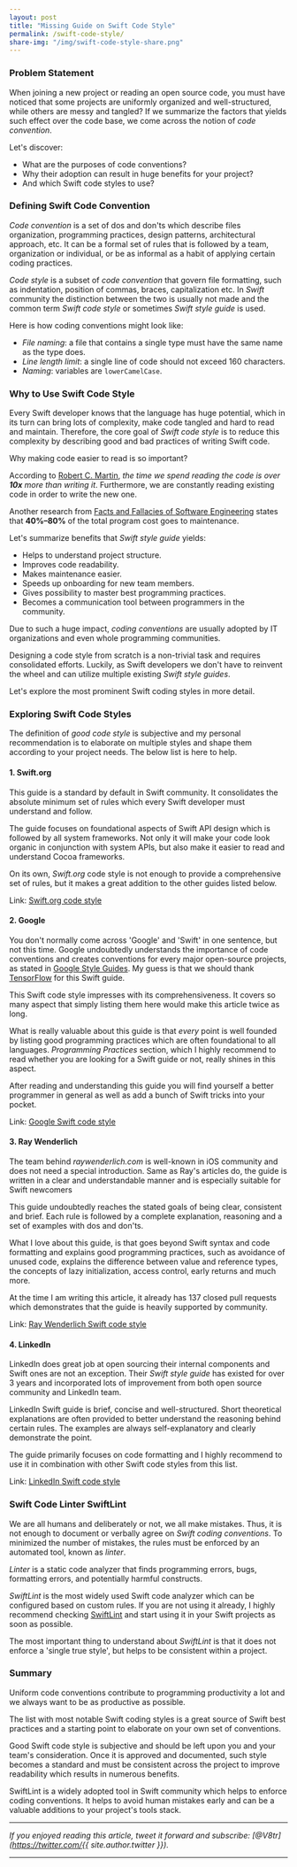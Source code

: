 ```yaml
---
layout: post
title: "Missing Guide on Swift Code Style"
permalink: /swift-code-style/
share-img: "/img/swift-code-style-share.png"
---
```


### Problem Statement

When joining a new project or reading an open source code, you must have noticed that some projects are uniformly organized and well-structured, while others are messy and tangled? If we summarize the factors that yields such effect over the code base, we come across the notion of *code convention*.

Let's discover:
- What are the purposes of code conventions?
- Why their adoption can result in huge benefits for your project?
- And which Swift code styles to use?

### Defining Swift Code Convention

*Code convention* is a set of dos and don'ts which describe files organization, programming practices, design patterns, architectural approach, etc. It can be a formal set of rules that is followed by a team, organization or individual, or be as informal as a habit of applying certain coding practices.

*Code style* is a subset of *code convention* that govern file formatting, such as indentation, position of commas, braces, capitalization etc. In *Swift* community the distinction between the two is usually not made and the common term *Swift code style* or sometimes *Swift style guide* is used.

Here is how coding conventions might look like:
- *File naming*: a file that contains a single type must have the same name as the type does.
- *Line length limit*: a single line of code should not exceed 160 characters.
- *Naming*: variables are `lowerCamelCase`.

### Why to Use Swift Code Style

Every Swift developer knows that the language has huge potential, which in its turn can bring lots of complexity, make code tangled and hard to read and maintain. Therefore, the core goal of *Swift code style* is to reduce this complexity by describing good and bad practices of writing Swift code.

Why making code easier to read is so important?

According to [Robert C. Martin](https://www.goodreads.com/quotes/835238-indeed-the-ratio-of-time-spent-reading-versus-writing-is), *the time we spend reading the code is over **10x** more than writing it*. Furthermore, we are constantly reading existing code in order to write the new one. 

Another research from [Facts and Fallacies of Software Engineering](https://www.oreilly.com/library/view/facts-and-fallacies/0321117425/) states that **40%–80%** of the total program cost goes to maintenance.

Let's summarize benefits that *Swift style guide* yields:
- Helps to understand project structure.
- Improves code readability.
- Makes maintenance easier.
- Speeds up onboarding for new team members.
- Gives possibility to master best programming practices.
- Becomes a communication tool between programmers in the community.

Due to such a huge impact, *coding conventions* are usually adopted by IT organizations and even whole programming communities.

Designing a code style from scratch is a non-trivial task and requires consolidated efforts. Luckily, as Swift developers we don't have to reinvent the wheel and can utilize multiple existing *Swift style guides*.

Let's explore the most prominent Swift coding styles in more detail.

### Exploring Swift Code Styles

The definition of *good code style* is subjective and my personal recommendation is to elaborate on multiple styles and shape them according to your project needs. The below list is here to help.

#### 1. Swift.org 

This guide is a standard by default in Swift community. It consolidates the absolute minimum set of rules which every Swift developer must understand and follow. 

The guide focuses on foundational aspects of Swift API design which is followed by all system frameworks. Not only it will make your code look organic in conjunction with system APIs, but also make it easier to read and understand Cocoa frameworks.

On its own, *Swift.org* code style is not enough to provide a comprehensive set of rules, but it makes a great addition to the other guides listed below.

Link: [Swift.org code style](https://swift.org/documentation/api-design-guidelines/)

#### 2. Google

You don't normally come across 'Google' and 'Swift' in one sentence, but not this time. Google undoubtedly understands the importance of code conventions and creates conventions for every major open-source projects, as stated in [Google Style Guides](http://google.github.io/styleguide/). My guess is that we should thank [TensorFlow](https://www.tensorflow.org/swift/) for this Swift guide.

This Swift code style impresses with its comprehensiveness. It covers so many aspect that simply listing them here would make this article twice as long.

What is really valuable about this guide is that *every* point is well founded by listing good programming practices which are often foundational to all languages. *Programming Practices* section, which I highly recommend to read whether you are looking for a Swift guide or not, really shines in this aspect.

After reading and understanding this guide you will find yourself a better programmer in general as well as add a bunch of Swift tricks into your pocket.

Link: [Google Swift code style](https://google.github.io/swift)

#### 3. Ray Wenderlich

The team behind *raywenderlich.com* is well-known in iOS community and does not need a special introduction. Same as Ray's articles do, the guide is written in a clear and understandable manner and is especially suitable for Swift newcomers

This guide undoubtedly reaches the stated goals of being clear, consistent and brief. Each rule is followed by a complete explanation, reasoning and a set of examples with dos and don'ts.

What I love about this guide, is that goes beyond Swift syntax and code formatting and explains good programming practices, such as avoidance of unused code, explains the difference between value and reference types, the concepts of lazy initialization, access control, early returns and much more.

At the time I am writing this article, it already has 137 closed pull requests which demonstrates that the guide is heavily supported by community.

Link: [Ray Wenderlich Swift code style](https://github.com/raywenderlich/swift-style-guide)

#### 4. LinkedIn

LinkedIn does great job at open sourcing their internal components and Swift ones are not an exception. Their *Swift style guide* has existed for over 3 years and incorporated lots of improvement from both open source community and LinkedIn team. 

LinkedIn Swift guide is brief, concise and well-structured. Short theoretical explanations are often provided to better understand the reasoning behind certain rules. The examples are always self-explanatory and clearly demonstrate the point.

The guide primarily focuses on code formatting and I highly recommend to use it in combination with other Swift code styles from this list.

Link: [LinkedIn Swift code style](https://github.com/linkedin/swift-style-guide)

### Swift Code Linter SwiftLint

We are all humans and deliberately or not, we all make mistakes. Thus, it is not enough to document or verbally agree on *Swift coding conventions*. To minimized the number of mistakes, the rules must be enforced by an automated tool, known as *linter*.

*Linter* is a static code analyzer that finds programming errors, bugs, formatting errors, and potentially harmful constructs. 

*SwiftLint* is the most widely used Swift code analyzer which can be configured based on custom rules. If you are not using it already, I highly recommend checking [SwiftLint](https://github.com/realm/SwiftLint) and start using it in your Swift projects as soon as possible.

The most important thing to understand about *SwiftLint* is that it does not enforce a 'single true style', but helps to be consistent within a project.

### Summary

Uniform code conventions contribute to programming productivity a lot and we always want to be as productive as possible. 

The list with most notable Swift coding styles is a great source of Swift best practices and a starting point to elaborate on your own set of conventions.

Good Swift code style is subjective and should be left upon you and your team's consideration. Once it is approved and documented, such style becomes a standard and must be consistent across the project to improve readability which results in numerous benefits.

SwiftLint is a widely adopted tool in Swift community which helps to enforce coding conventions. It helps to avoid human mistakes early and can be a valuable additions to your project's tools stack.

---

*If you enjoyed reading this article, tweet it forward and subscribe: [@V8tr](https://twitter.com/{{ site.author.twitter }}).*

---